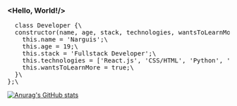### <Hello, World!/>

<pre>
  class Developer {\
  constructor(name, age, stack, technologies, wantsToLearnMore) {\
    this.name = 'Narguis';\
    this.age = 19;\
    this.stack = 'Fullstack Developer';\
    this.technologies = ['React.js', 'CSS/HTML', 'Python', 'Java', 'C', 'C#'];\
    this.wantsToLearnMore = true;\
  }\
};\
</pre>


<!--
**narguis/narguis** is a ✨ _special_ ✨ repository because its `README.md` (this file) appears on your GitHub profile.

Here are some ideas to get you started:

- 🔭 I’m currently working on ...
- 🌱 I’m currently learning ...
- 👯 I’m looking to collaborate on ...
- 🤔 I’m looking for help with ...
- 💬 Ask me about ...
- 📫 How to reach me: ...
- 😄 Pronouns: ...
- ⚡ Fun fact: ...
-->

[![Anurag's GitHub stats](https://github-readme-stats.vercel.app/api?username=narguis)](https://github.com/anuraghazra/github-readme-stats)
